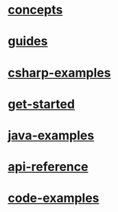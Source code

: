 # [concepts](concepts\TOC.md)
# [guides](concepts\guides\TOC.md)
# [csharp-examples](concepts\code-examples\csharp-examples\TOC.md)
# [get-started](concepts\get-started\TOC.md)
# [java-examples](concepts\code-examples\java-examples\TOC.md)
# [api-reference](concepts\api-reference\TOC.md)
# [code-examples](concepts\code-examples\TOC.md)
